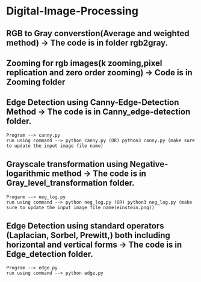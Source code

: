 # Digital-Image-Processing
## RGB to Gray converstion(Average and weighted method) -> The code is in folder rgb2gray.
## Zooming for rgb images(k zooming,pixel replication and zero order zooming) -> Code is in Zooming folder
## Edge Detection using Canny-Edge-Detection Method -> The code is in Canny_edge-detection folder.
    Program --> canny.py
    run using command --> python canny.py (OR) python3 canny.py (make sure to update the input image file name)
## Grayscale transformation using Negative-logarithmic method -> The code is in Gray_level_transformation folder.
    Progarm --> neg_log.py
    run using command --> python neg_log.py (OR) python3 neg_log.py (make sure to update the input image file name(einstein.png))
## Edge Detection using standard operators (Laplacian, Sorbel, Prewitt,) both including horizontal and vertical forms -> The code is in Edge_detection folder.
    Program --> edge.py
    run using command --> python edge.py

